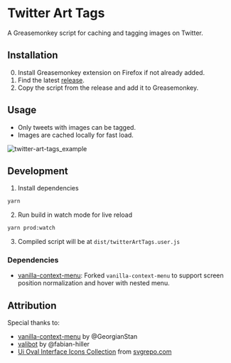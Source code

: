 # Twitter Art Tags

A Greasemonkey script for caching and tagging images on Twitter.

## Installation

0. Install Greasemonkey extension on Firefox if not already added.
1. Find the latest [release](https://github.com/poohcom1/twitter-art-tags/releases).
2. Copy the script from the release and add it to Greasemonkey.

## Usage

-   Only tweets with images can be tagged.
-   Images are cached locally for fast load.

![twitter-art-tags_example](https://github.com/poohcom1/twitter-art-tags/assets/74857873/dcf52dd9-2334-4c7c-a982-ab66bf759585)

## Development

1. Install dependencies
  ```sh
  yarn
  ```
2. Run build in watch mode for live reload
  ```sh
  yarn prod:watch
  ```
3. Compiled script will be at `dist/twitterArtTags.user.js`

### Dependencies
- [vanilla-context-menu](https://github.com/poohcom1/vanilla-context-menu): Forked `vanilla-context-menu` to support screen position normalization and hover with nested menu.  

## Attribution

Special thanks to:

-   [vanilla-context-menu](https://github.com/GeorgianStan/vanilla-context-menu) by @GeorgianStan
-   [valibot](https://github.com/fabian-hiller/valibot) by @fabian-hiller
-   [Ui Oval Interface Icons Collection](https://www.svgrepo.com/collection/ui-oval-interface-icons) from [svgrepo.com](https://www.svgrepo.com/)
